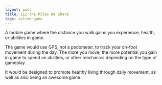 ```yaml
---
layout: post
title: 112 The Miles We Share
tags: active-game
---
```

A mobile game where the distance you walk gains you experience, health, or abilities in game.

The game would use GPS, not a pedometer, to track your on-foot movement during the day.  The more you move, the more potential you gain in game to spend on abilities, or other mechanics depending on the type of gameplay.

It would be designed to promote healthy living through daily movement, as well as also being an awesome game.